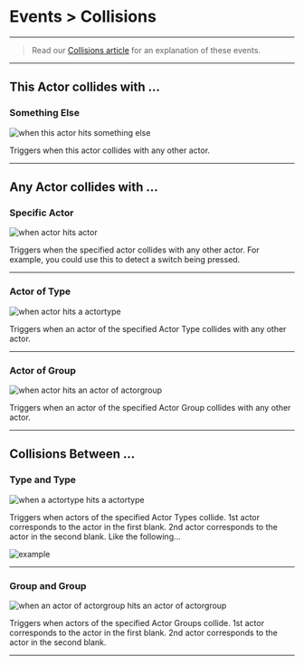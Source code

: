 # Events > Collisions

***

> Read our [Collisions article](https://www.stencyl.com/help/view/collisions-and-groups/) for an explanation of these events.

***

## This Actor collides with ...

### <a name="collide"></a> Something Else

![when this actor hits something else](https://static.stencyl.com/pedia2/block-images/events/collisions/collide.png)

Triggers when this actor collides with any other actor.

***

## Any Actor collides with ...

### <a name="event-collide-actortoactor"></a> Specific Actor

![when actor hits actor](https://static.stencyl.com/pedia2/block-images/events/collisions/event-collide-actortoactor.png)

Triggers when the specified actor collides with any other actor. For example, you could use this to detect a switch being pressed.

***

### <a name="event-collide-actortotype"></a> Actor of Type

![when actor hits a actortype](https://static.stencyl.com/pedia2/block-images/events/collisions/event-collide-actortotype.png)

Triggers when an actor of the specified Actor Type collides with any other actor.

***

### <a name="event-collide-actortogroup"></a> Actor of Group

![when actor hits an actor of actorgroup](https://static.stencyl.com/pedia2/block-images/events/collisions/event-collide-actortogroup.png)

Triggers when an actor of the specified Actor Group collides with any other actor.

***

## Collisions Between ...

### <a name="event-collide-typetotype"></a> Type and Type

![when a actortype hits a actortype](https://static.stencyl.com/pedia2/block-images/events/collisions/event-collide-typetotype.png)

Triggers when actors of the specified Actor Types collide. 1st actor corresponds to the actor in the first blank. 2nd actor corresponds to the actor in the second blank. Like the following...

![example](https://static.stencyl.com/pedia2/ch3/collisions/image16.png)

***

### <a name="event-collide-grouptogroup"></a> Group and Group

![when an actor of actorgroup hits an actor of actorgroup](https://static.stencyl.com/pedia2/block-images/events/collisions/event-collide-grouptogroup.png)

Triggers when actors of the specified Actor Groups collide. 1st actor corresponds to the actor in the first blank. 2nd actor corresponds to the actor in the second blank.

***
